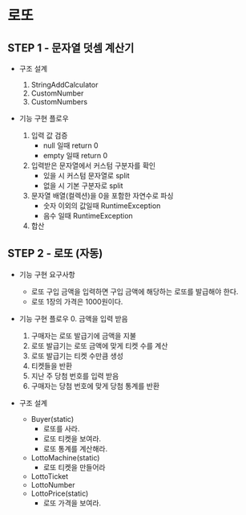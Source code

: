 # 로또
## STEP 1 - 문자열 덧셈 계산기
* 구조 설계
  1. StringAddCalculator
  2. CustomNumber
  3. CustomNumbers
  
* 기능 구현 플로우
  1. 입력 값 검증
       * null 일때 return 0
       * empty 일때 return 0
  1. 입력받은 문자열에서 커스텀 구분자를 확인
     * 있을 시 커스텀 문자열로 split
     * 없을 시 기본 구분자로 split
  3. 문자열 배열(컬렉션)을 0을 포함한 자연수로 파싱
     * 숫자 이외의 값일때 RuntimeException
     * 음수 일때 RuntimeException
  4. 합산

## STEP 2 - 로또 (자동)
* 기능 구현 요구사항
  * 로또 구입 금액을 입력하면 구입 금액에 해당하는 로또를 발급해야 한다.
  * 로또 1장의 가격은 1000원이다.

* 기능 구현 플로우
  0. 금액을 입력 받음
  1. 구매자는 로또 발급기에 금액을 지불
  2. 로또 발급기는 로또 금액에 맞게 티켓 수를 계산
  3. 로또 발급기는 티켓 수만큼 생성
  4. 티켓들을 반환
  5. 지난 주 당첨 번호를 입력 받음
  6. 구매자는 당첨 번호에 맞게 당첨 통계를 반환

* 구조 설계
  * Buyer(static)
     * 로또를 사라.
     * 로또 티켓을 보여라.
     * 로또 통계를 계산해라.
  * LottoMachine(static)
     * 로또 티켓을 만들어라
  * LottoTicket
  * LottoNumber
  * LottoPrice(static)
     * 로또 가격을 보여라.